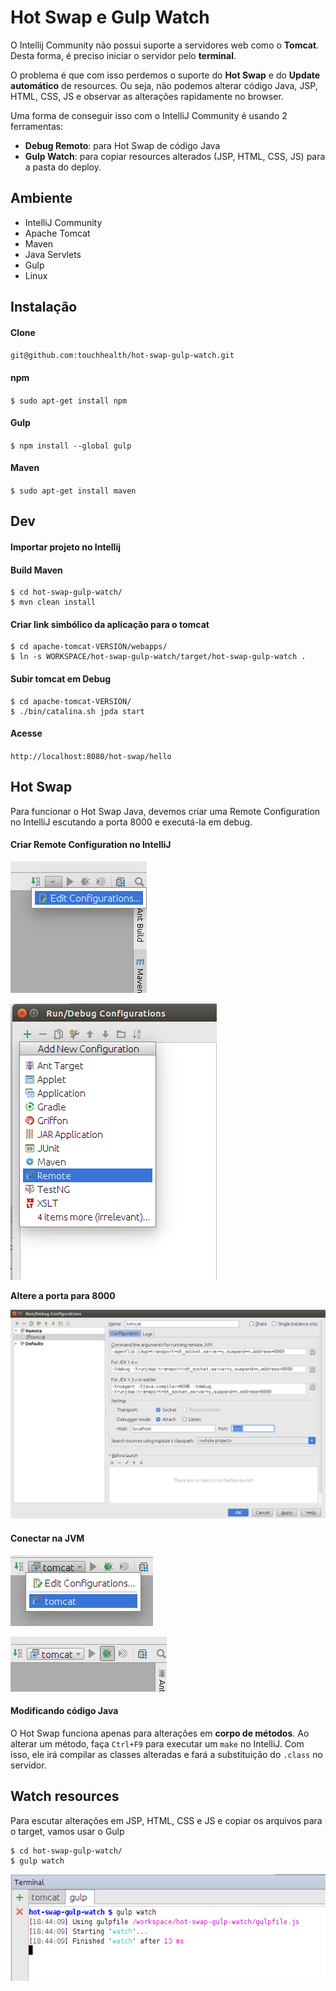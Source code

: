 # Hot Swap e Gulp Watch

O Intellij Community não possui suporte a servidores web como o **Tomcat**.
Desta forma, é preciso iniciar o servidor pelo **terminal**.

O problema é que com isso perdemos o suporte do **Hot Swap** e do **Update automático** de resources. Ou seja, não podemos alterar código Java, JSP, HTML, CSS, JS e observar as alterações rapidamente no browser.

Uma forma de conseguir isso com o IntelliJ Community é usando 2 ferramentas:
- **Debug Remoto**: para Hot Swap de código Java
- **Gulp Watch**: para copiar resources alterados (JSP, HTML, CSS, JS) para a pasta do deploy.

## Ambiente
- IntelliJ Community
- Apache Tomcat
- Maven
- Java Servlets
- Gulp
- Linux

## Instalação

#### Clone
`git@github.com:touchhealth/hot-swap-gulp-watch.git`

#### npm
`$ sudo apt-get install npm`

#### Gulp
`$ npm install --global gulp`

#### Maven
`$ sudo apt-get install maven`


## Dev

#### Importar projeto no Intellij

#### Build Maven
```
$ cd hot-swap-gulp-watch/
$ mvn clean install
```

#### Criar link simbólico da aplicação para o tomcat
```
$ cd apache-tomcat-VERSION/webapps/
$ ln -s WORKSPACE/hot-swap-gulp-watch/target/hot-swap-gulp-watch .

```

#### Subir tomcat em Debug
```
$ cd apache-tomcat-VERSION/
$ ./bin/catalina.sh jpda start

```

#### Acesse
`http://localhost:8080/hot-swap/hello`

## Hot Swap

Para funcionar o Hot Swap Java, devemos criar uma Remote Configuration no IntelliJ escutando a porta 8000 e executá-la em debug.


#### Criar Remote Configuration no IntelliJ

![Alt](tutorial/print1.png)

![Alt](tutorial/print2.png)

**Altere a porta para 8000**

![Alt](tutorial/print3.png)



#### Conectar na JVM

![Alt](tutorial/print4.png)

![Alt](tutorial/print5.png)

#### Modificando código Java

O Hot Swap funciona apenas para alterações em **corpo de métodos**.
Ao alterar um método, faça `Ctrl+F9` para executar um `make` no IntelliJ. Com isso, ele irá compilar as classes alteradas e fará a substituição do `.class` no servidor.



## Watch resources

Para escutar alterações em JSP, HTML, CSS e JS e copiar os arquivos para o target, vamos usar o Gulp

```
$ cd hot-swap-gulp-watch/
$ gulp watch

```

![Alt](tutorial/print6.png)
